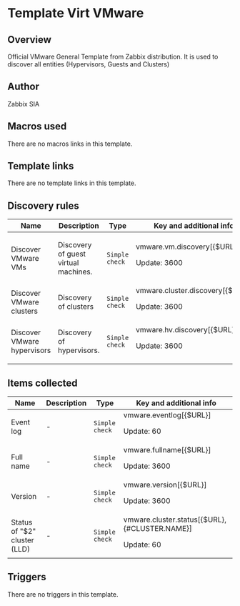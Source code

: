# Template Virt VMware

## Overview

Official VMware General Template from Zabbix distribution. It is used to discover all entities (Hypervisors, Guests and Clusters)

## Author

Zabbix SIA

## Macros used

There are no macros links in this template.

## Template links

There are no template links in this template.

## Discovery rules

|Name|Description|Type|Key and additional info|
|----|-----------|----|----|
|Discover VMware VMs|<p>Discovery of guest virtual machines.</p>|`Simple check`|vmware.vm.discovery[{$URL}]<p>Update: 3600</p>|
|Discover VMware clusters|<p>Discovery of clusters</p>|`Simple check`|vmware.cluster.discovery[{$URL}]<p>Update: 3600</p>|
|Discover VMware hypervisors|<p>Discovery of hypervisors.</p>|`Simple check`|vmware.hv.discovery[{$URL}]<p>Update: 3600</p>|
## Items collected

|Name|Description|Type|Key and additional info|
|----|-----------|----|----|
|Event log|<p>-</p>|`Simple check`|vmware.eventlog[{$URL}]<p>Update: 60</p>|
|Full name|<p>-</p>|`Simple check`|vmware.fullname[{$URL}]<p>Update: 3600</p>|
|Version|<p>-</p>|`Simple check`|vmware.version[{$URL}]<p>Update: 3600</p>|
|Status of "$2" cluster (LLD)|<p>-</p>|`Simple check`|vmware.cluster.status[{$URL},{#CLUSTER.NAME}]<p>Update: 60</p>|
## Triggers

There are no triggers in this template.

